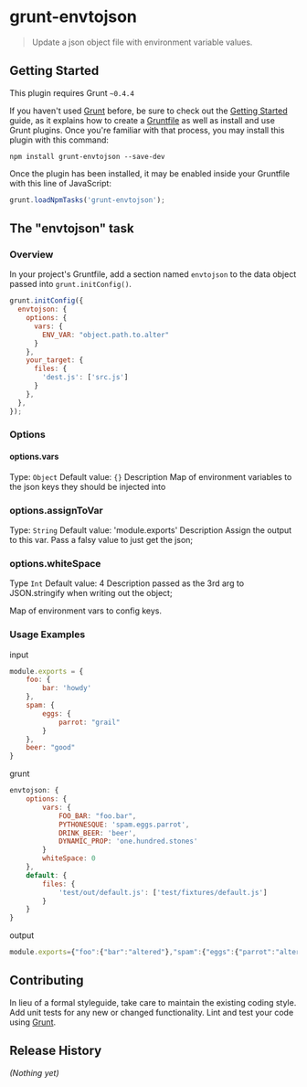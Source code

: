 # grunt-envtojson

> Update a json object file with environment variable values.

## Getting Started
This plugin requires Grunt `~0.4.4`

If you haven't used [Grunt](http://gruntjs.com/) before, be sure to check out the [Getting Started](http://gruntjs.com/getting-started) guide, as it explains how to create a [Gruntfile](http://gruntjs.com/sample-gruntfile) as well as install and use Grunt plugins. Once you're familiar with that process, you may install this plugin with this command:

```shell
npm install grunt-envtojson --save-dev
```

Once the plugin has been installed, it may be enabled inside your Gruntfile with this line of JavaScript:

```js
grunt.loadNpmTasks('grunt-envtojson');
```

## The "envtojson" task

### Overview
In your project's Gruntfile, add a section named `envtojson` to the data object passed into `grunt.initConfig()`.

```js
grunt.initConfig({
  envtojson: {
    options: {
      vars: {
        ENV_VAR: "object.path.to.alter"
      }
    },
    your_target: {
      files: {
        'dest.js': ['src.js']
      }
    },
  },
});
```

### Options

#### options.vars
Type: `Object`
Default value: `{}`
Description Map of environment variables to the json keys they should be injected into

### options.assignToVar
Type: `String`
Default value: 'module.exports'
Description Assign the output to this var. Pass a falsy value to just get the json;

### options.whiteSpace
Type `Int`
Default value: 4
Description passed as the 3rd arg to JSON.stringify when writing out the object;

Map of environment vars to config keys.

### Usage Examples

input
```js
module.exports = {
    foo: {
        bar: 'howdy'
    },
    spam: {
        eggs: {
            parrot: "grail"
        }
    },
    beer: "good"
}
```

grunt
```js
envtojson: {
    options: {
        vars: {
            FOO_BAR: "foo.bar",
            PYTHONESQUE: 'spam.eggs.parrot',
            DRINK_BEER: 'beer',
            DYNAMIC_PROP: 'one.hundred.stones'
        }
        whiteSpace: 0
    },
    default: {
        files: {
            'test/out/default.js': ['test/fixtures/default.js']
        }
    }
}
```

output
```js
module.exports={"foo":{"bar":"altered"},"spam":{"eggs":{"parrot":"altered"}},"beer":"altered","one":{"hundred":{"stones":"newProp"}}};
```


## Contributing
In lieu of a formal styleguide, take care to maintain the existing coding style. Add unit tests for any new or changed functionality. Lint and test your code using [Grunt](http://gruntjs.com/).

## Release History
_(Nothing yet)_
